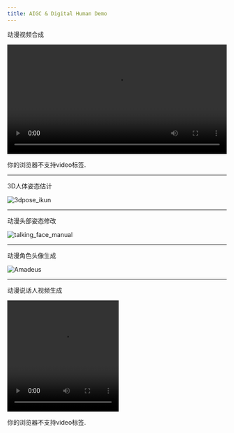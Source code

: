 ```yaml
---
title: AIGC & Digital Human Demo
---
```


动漫视频合成

<video width="100%" max-height="100%" src="https://github.com/sun11/sun11.github.io/assets/994030/56088ff5-9334-428f-8ec7-7e1cd96740ae" type="video/mp4" 
    autoplay="autoplay" controls="controls" loop="-1">
    <p>你的浏览器不支持video标签.</p>
</video>


---

3D人体姿态估计

![3dpose_ikun](https://github.com/sun11/sun11.github.io/assets/994030/c8321e8a-cb55-4ad7-9d21-b3a37b5cf30a)

---

动漫头部姿态修改

![talking_face_manual](https://github.com/sun11/sun11.github.io/assets/994030/4bca0b6a-8d92-414e-9fed-95f993218f31)

---

动漫角色头像生成

![Amadeus](https://github.com/sun11/sun11.github.io/assets/994030/a75edc8c-bc6e-4ba9-af28-87da99ddcaec)

---

动漫说话人视频生成

<video width="256" height="256" src="https://github.com/sun11/sun11.github.io/assets/994030/8613346d-0b20-43b2-bebe-640f1e68c8ad" type="video/mp4" 
    controls="controls" loop="-1">
    <p>你的浏览器不支持video标签.</p>
</video>